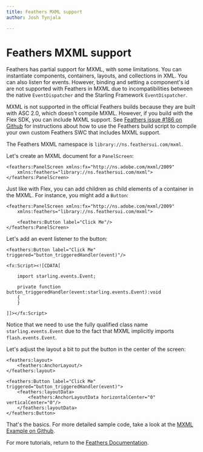 ```yaml
---
title: Feathers MXML support  
author: Josh Tynjala

---
```

# Feathers MXML support

Feathers has partial support for MXML, with some limitations. You can instantiate components, containers, layouts, and collections in XML. You can also listen for events. However, binding and setting a component's id are not supported with Feathers in MXML due to incompatibilities between the native `EventDispatcher` and the Starling Framework `EventDispatcher`.

MXML is not supported in the official Feathers builds because they are built with ASC 2.0, which doesn't compile MXML. However, if you build with the Flex SDK, you can include MXML support. See [Feathers issue \#186 on Github](https://github.com/joshtynjala/feathers/issues/186) for instructions about how to use the Feathers build script to compile your own custom Feathers SWC that includes MXML support.

The Feathers MXML namespace is `library://ns.feathersui.com/mxml`.

Let's create an MXML document for a `PanelScreen`:

``` code
<feathers:PanelScreen xmlns:fx="http://ns.adobe.com/mxml/2009"
    xmlns:feathers="library://ns.feathersui.com/mxml">
</feathers:PanelScreen>
```

Just like with Flex, you can add children as child elements of a container in the MXML. For instance, you might add a `Button`:

``` code
<feathers:PanelScreen xmlns:fx="http://ns.adobe.com/mxml/2009"
    xmlns:feathers="library://ns.feathersui.com/mxml">
 
    <feathers:Button label="Click Me"/>
</feathers:PanelScreen>
```

Let's add an event listener to the button:

``` code
<feathers:Button label="Click Me" triggered="button_triggeredHandler(event)"/>
 
<fx:Script><![CDATA[
 
    import starling.events.Event;
 
    private function button_triggeredHandler(event:starling.events.Event):void
    {
    }
 
]]></fx:Script>
```

Notice that we need to use the fully qualified class name `starling.events.Event` due to the fact that MXML implicitly imports `flash.events.Event`.

Let's adjust the layout a bit to put the button in the center of the screen:

``` code
<feathers:layout>
    <feathers:AnchorLayout/>
</feathers:layout>
 
<feathers:Button label="Click Me" triggered="button_triggeredHandler(event)">
    <feathers:layoutData>
        <feathers:AnchorLayoutData horizontalCenter="0" verticalCenter="0"/>
    </feathers:layoutData>
</feathers:Button>
```

That's the basics. For more detailed sample code, take a look at the [MXML Example on Github](https://github.com/joshtynjala/feathers/blob/master/examples/MXML).

For more tutorials, return to the [Feathers Documentation](index.html).


